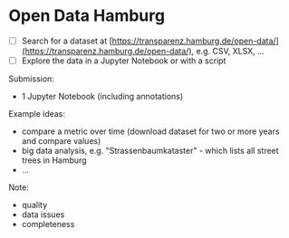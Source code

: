 # Open Data Hamburg

* [ ] Search for a dataset at [https://transparenz.hamburg.de/open-data/](https://transparenz.hamburg.de/open-data/), e.g. CSV, XLSX, ...
* [ ] Explore the data in a Jupyter Notebook or with a script

Submission:

* 1 Jupyter Notebook (including annotations)

Example ideas:

* compare a metric over time (download dataset for two or more years and compare values)
* big data analysis, e.g. "Strassenbaumkataster" - which lists all street trees in Hamburg
* ...

Note:

* quality
* data issues
* completeness

